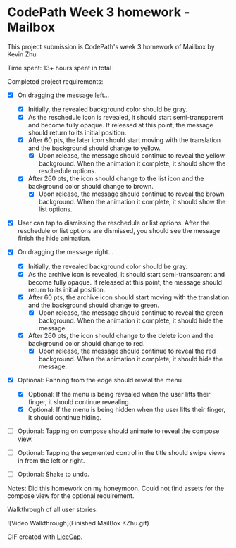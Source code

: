 # CodePath Week 3 homework - Mailbox 

This project submission is CodePath's week 3 homework of Mailbox by Kevin Zhu

Time spent: 13+ hours spent in total

Completed project requirements:
 
 - [x] On dragging the message left...
    - [x] Initially, the revealed background color should be gray.
    - [x] As the reschedule icon is revealed, it should start semi-transparent and become fully opaque. If released at this point, the message should return to its initial position.
    - [x] After 60 pts, the later icon should start moving with the translation and the background should change to yellow.
        - [x] Upon release, the message should continue to reveal the yellow background. When the animation it complete, it should show the reschedule options.
    - [x] After 260 pts, the icon should change to the list icon and the background color should change to brown.
        - [x] Upon release, the message should continue to reveal the brown background. When the animation it complete, it should show the list options.
- [x] User can tap to dismissing the reschedule or list options. After the reschedule or list options are dismissed, you should see the message finish the hide animation.
- [x] On dragging the message right...
    - [x] Initially, the revealed background color should be gray.
    - [x] As the archive icon is revealed, it should start semi-transparent and become fully opaque. If released at this point, the message should return to its initial position.
    - [x] After 60 pts, the archive icon should start moving with the translation and the background should change to green.
        - [x] Upon release, the message should continue to reveal the green background. When the animation it complete, it should hide the message.
    - [x] After 260 pts, the icon should change to the delete icon and the background color should change to red.
        - [x] Upon release, the message should continue to reveal the red background. When the animation it complete, it should hide the message.
- [x] Optional: Panning from the edge should reveal the menu
    - [x] Optional: If the menu is being revealed when the user lifts their finger, it should continue revealing.
    - [x] Optional: If the menu is being hidden when the user lifts their finger, it should continue hiding.
- [ ] Optional: Tapping on compose should animate to reveal the compose view.
- [ ] Optional: Tapping the segmented control in the title should swipe views in from the left or right.
- [ ] Optional: Shake to undo.
 
 
Notes:
Did this homework on my honeymoon. Could not find assets for the compose view for the optional requirement.  

Walkthrough of all user stories:

![Video Walkthrough](Finished MailBox KZhu.gif)

GIF created with [LiceCap](http://www.cockos.com/licecap/).

